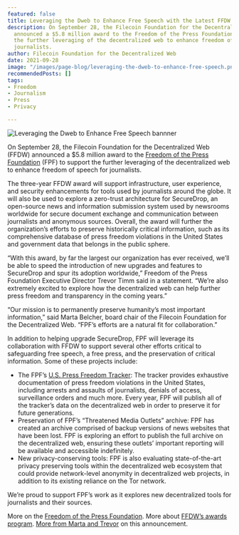 ```yaml
---
featured: false
title: Leveraging the Dweb to Enhance Free Speech with the Latest FFDW Award
description: On September 28, the Filecoin Foundation for the Decentralized Web (FFDW)
  announced a $5.8 million award to the Freedom of the Press Foundation (FPF) to support
  the further leveraging of the decentralized web to enhance freedom of speech for
  journalists.
author: Filecoin Foundation for the Decentralized Web
date: 2021-09-28
image: "/images/page-blog/leveraging-the-dweb-to-enhance-free-speech.png"
recommendedPosts: []
tags:
- Freedom
- Journalism
- Press
- Privacy

---
```

![Leveraging the Dweb to Enhance Free Speech bannner](/images/page-blog/leveraging-the-dweb-to-enhance-free-speech.png)

On September 28, the Filecoin Foundation for the Decentralized Web (FFDW) announced a $5.8 million award to the [Freedom of the Press Foundation](https://freedom.press/) (FPF) to support the further leveraging of the decentralized web to enhance freedom of speech for journalists.

The three-year FFDW award will support infrastructure, user experience, and security enhancements for tools used by journalists around the globe. It will also be used to explore a zero-trust architecture for SecureDrop, an open-source news and information submission system used by newsrooms worldwide for secure document exchange and communication between journalists and anonymous sources.
Overall, the award will further the organization’s efforts to preserve historically critical information, such as its comprehensive database of press freedom violations in the United States and government data that belongs in the public sphere.

“With this award, by far the largest our organization has ever received, we’ll be able to speed the introduction of new upgrades and features to SecureDrop and spur its adoption worldwide,” Freedom of the Press Foundation Executive Director Trevor Timm said in a statement. “We’re also extremely excited to explore how the decentralized web can help further press freedom and transparency in the coming years.”

“Our mission is to permanently preserve humanity’s most important information,” said Marta Belcher, board chair of the Filecoin Foundation for the Decentralized Web. “FPF’s efforts are a natural fit for collaboration.”

In addition to helping upgrade SecureDrop, FPF will leverage its collaboration with FFDW to support several other efforts critical to safeguarding free speech, a free press, and the preservation of critical information. Some of these projects include:

- The FPF’s [U.S. Press Freedom Tracker](https://pressfreedomtracker.us/): The tracker provides exhaustive documentation of press freedom violations in the United States, including arrests and assaults of journalists, denials of access, surveillance orders and much more. Every year, FPF will publish all of the tracker’s data on the decentralized web in order to preserve it for future generations.
- Preservation of FPF’s “Threatened Media Outlets” archive: FPF has created an archive comprised of backup versions of news websites that have been lost. FPF is exploring an effort to publish the full archive on the decentralized web, ensuring these outlets’ important reporting will be available and accessible indefinitely.
- New privacy-conserving tools: FPF is also evaluating state-of-the-art privacy preserving tools within the decentralized web ecosystem that could provide network-level anonymity in decentralized web projects, in addition to its existing reliance on the Tor network.

We’re proud to support FPF’s work as it explores new decentralized tools for journalists and their sources.

More on the [Freedom of the Press Foundation](https://freedom.press/).
More about [FFDW’s awards program](https://ffdweb.org/).
[More from Marta and Trevor](https://www.youtube.com/watch?v=jKqtShwTU00) on this announcement.
